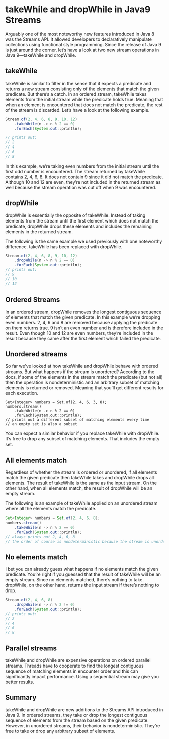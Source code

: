 # takeWhile and dropWhile in Java9 Streams
Arguably one of the most noteworthy new features introduced in Java 8 was the Streams API. It allowed developers to declaratively manipulate collections using functional style programming. Since the release of Java 9 is just around the corner, let’s have a look at two new stream operations in Java 9—takeWhile and dropWhile.

## takeWhile
takeWhile is similar to filter in the sense that it expects a predicate and returns a new stream consisting only of the elements that match the given predicate. But there’s a catch. In an ordered stream, takeWhile takes elements from the initial stream while the predicate holds true. Meaning that when an element is encountered that does not match the predicate, the rest of the stream is discarded. Let’s have a look at the following example.
```java
Stream.of(2, 4, 6, 8, 9, 10, 12)
    .takeWhile(n -> n % 2 == 0)
    .forEach(System.out::println);

// prints out:
// 2
// 4
// 6
// 8
```
In this example, we’re taking even numbers from the initial stream until the first odd number is encountered. The stream returned by takeWhile contains 2, 4, 6, 8. It does not contain 9 since it did not match the predicate. Although 10 and 12 are even, they’re not included in the returned stream as well because the stream operation was cut off when 9 was encountered.

## dropWhile
dropWhile is essentially the opposite of takeWhile. Instead of taking elements from the stream until the first element which does not match the predicate, dropWhile drops these elements and includes the remaining elements in the returned stream.

The following is the same example we used previously with one noteworthy difference. takeWhile has been replaced with dropWhile.
```java
Stream.of(2, 4, 6, 8, 9, 10, 12)
    .dropWhile(n -> n % 2 == 0)
    .forEach(System.out::println);
// prints out:
// 9
// 10
// 12
```
## Ordered Streams
In an ordered stream, dropWhile removes the longest contiguous sequence of elements that match the given predicate. In this example we’re dropping even numbers. 2, 4, 6 and 8 are removed because applying the predicate on them returns true. 9 isn’t an even number and is therefore included in the result. Even though 10 and 12 are even numbers, they’re included in the result because they came after the first element which failed the predicate.

## Unordered streams
So far we’ve looked at how takeWhile and dropWhile behave with ordered streams. But what happens if the stream is unordered? According to the docs, if some of the elements in the stream match the predicate (but not all) then the operation is nondeterministic and an arbitrary subset of matching elements is returned or removed. Meaning that you’ll get different results for each execution.
```
Set<Integer> numbers = Set.of(2, 4, 6, 3, 8);
numbers.stream()
    .takeWhile(n -> n % 2 == 0)
    .forEach(System.out::println);
// prints out a different subset of matching elements every time
// an empty set is also a subset
```
You can expect a similar behavior if you replace takeWhile with dropWhile. It’s free to drop any subset of matching elements. That includes the empty set.

## All elements match
Regardless of whether the stream is ordered or unordered, if all elements match the given predicate then takeWhile takes and dropWhile drops all elements. The result of takeWhile is the same as the input stream. On the other hand, when all elements match, the result of dropWhile will be an empty stream.

The following is an example of takeWhile applied on an unordered stream where all the elements match the predicate.
```java
Set<Integer> numbers = Set.of(2, 4, 6, 8);
numbers.stream()
    .takeWhile(n -> n % 2 == 0)
    .forEach(System.out::println);
// always prints out 2, 4, 6, 8
// the order of course is nondeterministic because the stream is unordered
```
## No elements match
I bet you can already guess what happens if no elements match the given predicate. You’re right if you guessed that the result of takeWhile will be an empty stream. Since no elements matched, there’s nothing to take. dropWhile, on the other hand, returns the input stream if there’s nothing to drop.
```java
Stream.of(2, 4, 6, 8)
    .dropWhile(n -> n % 2 != 0)
    .forEach(System.out::println);
// prints out:
// 2
// 4
// 6
// 8
```
## Parallel streams
takeWhile and dropWhile are expensive operations on ordered parallel streams. Threads have to cooperate to find the longest contiguous sequence of matching elements in encounter order and this can significantly impact performance. Using a sequential stream may give you better results.

## Summary
takeWhile and dropWhile are new additions to the Streams API introduced in Java 9. In ordered streams, they take or drop the longest contiguous sequence of elements from the stream based on the given predicate. However, in unordered streams, their behavior is nondeterministic. They’re free to take or drop any arbitrary subset of elements.


